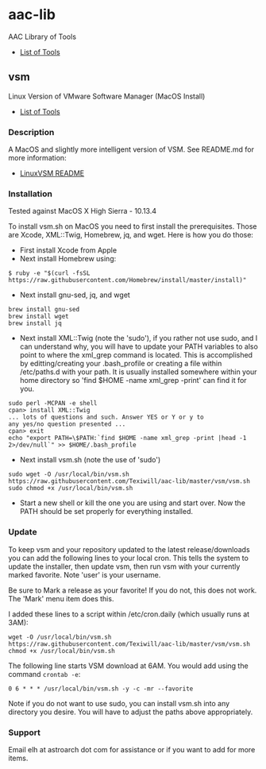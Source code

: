 # aac-lib
AAC Library of Tools

- <a href=https://github.com/Texiwill/aac-lib/tree/master/>List of Tools</a>

## vsm
Linux Version of VMware Software Manager (MacOS Install)
- <a href=https://github.com/Texiwill/aac-lib/tree/master/>List of Tools</a>

### Description
A MacOS and slightly more intelligent version of VSM. See README.md for more information:
- <a href=https://github.com/Texiwill/aac-lib/tree/master/vsm>LinuxVSM README</a>

### Installation
Tested against MacOS X High Sierra - 10.13.4

To install vsm.sh on MacOS you need to first install the prerequisites. 
Those are Xcode, XML::Twig, Homebrew, jq, and wget. Here is how you do those:

* First install Xcode from Apple
* Next install Homebrew using:
```
$ ruby -e "$(curl -fsSL https://raw.githubusercontent.com/Homebrew/install/master/install)"
```
* Next install gnu-sed, jq, and wget
```
brew install gnu-sed
brew install wget
brew install jq
```
* Next install XML::Twig (note the 'sudo'), if you rather not use sudo,
and I can understand why, you will have to update your PATH variables
to also point to where the xml_grep command is located. This is 
accomplished by editting/creating your .bash_profile or creating a file within /etc/paths.d with your path. It is usually installed somewhere 
within your home directory so 'find $HOME -name xml_grep -print' can 
find it for you.
```
sudo perl -MCPAN -e shell
cpan> install XML::Twig
... lots of questions and such. Answer YES or Y or y to
any yes/no question presented ...
cpan> exit
echo "export PATH=\$PATH:`find $HOME -name xml_grep -print |head -1 2>/dev/null`" >> $HOME/.bash_profile
```
* Next install vsm.sh (note the use of 'sudo')
```
sudo wget -O /usr/local/bin/vsm.sh https://raw.githubusercontent.com/Texiwill/aac-lib/master/vsm/vsm.sh
sudo chmod +x /usr/local/bin/vsm.sh
```
* Start a new shell or kill the one you are using and start over. Now the PATH should be set properly for everything installed.

### Update
To keep vsm and your repository updated to the latest release/downloads
you can add the following lines to your local cron. This tells the
system to update the installer, then update vsm, then run vsm with your
currently marked favorite. Note 'user' is your username. 

Be sure to Mark a release as your favorite! If you do not, this does
not work. The 'Mark' menu item does this.

I added these lines to a script within /etc/cron.daily (which usually
runs at 3AM):
```
wget -O /usr/local/bin/vsm.sh https://raw.githubusercontent.com/Texiwill/aac-lib/master/vsm/vsm.sh
chmod +x /usr/local/bin/vsm.sh
```

The following line starts VSM download at 6AM. You would add using the
command `crontab -e`:
```
0 6 * * * /usr/local/bin/vsm.sh -y -c -mr --favorite
```

Note if you do not want to use sudo, you can install vsm.sh into
any directory you desire. You will have to adjust the paths above
appropriately.

### Support
Email elh at astroarch dot com for assistance or if you want to add
for more items.

